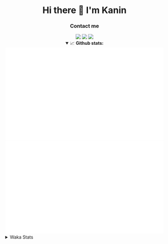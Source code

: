 <div align="center">
 <h1>Hi there 👋 I'm Kanin</h1>
 <h3>Contact me</h3>
 <a href="mailto:im@kanin.dev"><img src="https://img.shields.io/badge/gmail-%23D14836.svg?&style=for-the-badge&logo=gmail&logoColor=white"/></a>
 <a href="https://twitter.com/KaninDev"><img src="https://img.shields.io/badge/twitter-%231DA1F2.svg?&style=for-the-badge&logo=twitter&logoColor=white"/></a>
 <a href="https://www.linkedin.com/in/KaninDev"><img src="https://img.shields.io/badge/linkedin-%230077B5.svg?&style=for-the-badge&logo=linkedin&logoColor=white"/></a>
<details open>
  <summary>📈 <b>Github stats:</b></summary>
  <img src="https://github.com/Kanin/Kanin/blob/master/scripts/GitHubStats/generated/overview.svg"/>
  <img src="https://github.com/Kanin/Kanin/blob/master/scripts/GitHubStats/generated/languages.svg"/>
</details>
</div>

<details>
 <summary>Waka Stats</summary>

<!--START_SECTION:waka-->
![Profile Views](http://img.shields.io/badge/Profile%20Views-23-blue)

![Lines of code](https://img.shields.io/badge/From%20Hello%20World%20I%27ve%20Written-27%20Thousand%20lines%20of%20code-blue)

**🐱 My GitHub Data** 

> 🏆 474 Contributions in the Year 2021
 > 
> 📦 81.4 kB Used in GitHub's Storage 
 > 
> 🚫 Not Opted to Hire
 > 
> 📜 13 Public Repositories 
 > 
> 🔑 9 Private Repositories  
 > 
**I'm an Early 🐤** 

```text
🌞 Morning    100 commits    ████░░░░░░░░░░░░░░░░░░░░░   15.67% 
🌆 Daytime    238 commits    █████████░░░░░░░░░░░░░░░░   37.3% 
🌃 Evening    148 commits    █████░░░░░░░░░░░░░░░░░░░░   23.2% 
🌙 Night      152 commits    ██████░░░░░░░░░░░░░░░░░░░   23.82%

```
📅 **I'm Most Productive on Monday** 

```text
Monday       120 commits    ████░░░░░░░░░░░░░░░░░░░░░   18.81% 
Tuesday      104 commits    ████░░░░░░░░░░░░░░░░░░░░░   16.3% 
Wednesday    112 commits    ████░░░░░░░░░░░░░░░░░░░░░   17.55% 
Thursday     70 commits     ██░░░░░░░░░░░░░░░░░░░░░░░   10.97% 
Friday       74 commits     ███░░░░░░░░░░░░░░░░░░░░░░   11.6% 
Saturday     55 commits     ██░░░░░░░░░░░░░░░░░░░░░░░   8.62% 
Sunday       103 commits    ████░░░░░░░░░░░░░░░░░░░░░   16.14%

```


📊 **This Week I Spent My Time On** 

```text
⌚︎ Time Zone: America/New_York

💬 Programming Languages: 
Python                   1 hr 24 mins        ████████████████████████░   98.59% 
Git Config               0 secs              ░░░░░░░░░░░░░░░░░░░░░░░░░   0.69% 
Log File                 0 secs              ░░░░░░░░░░░░░░░░░░░░░░░░░   0.61% 
virtualenv               0 secs              ░░░░░░░░░░░░░░░░░░░░░░░░░   0.11%

🔥 Editors: 
PyCharm                  1 hr 26 mins        █████████████████████████   100.0%

🐱‍💻 Projects: 
TomsBotPyCord            1 hr 26 mins        █████████████████████████   100.0%

💻 Operating System: 
Linux                    1 hr 26 mins        █████████████████████████   100.0%

```

**I Mostly Code in Python** 

```text
Python                   23 repos            ███████████████████░░░░░░   76.67% 
JavaScript               3 repos             ██░░░░░░░░░░░░░░░░░░░░░░░   10.0% 
Java                     2 repos             █░░░░░░░░░░░░░░░░░░░░░░░░   6.67% 
Kotlin                   1 repo              ░░░░░░░░░░░░░░░░░░░░░░░░░   3.33% 
HTML                     1 repo              ░░░░░░░░░░░░░░░░░░░░░░░░░   3.33%

```


**Timeline**

![Chart not found](https://raw.githubusercontent.com/Kanin/Kanin/master/charts/bar_graph.png) 


 Last Updated on 11/12/2021
<!--END_SECTION:waka-->
</details>
